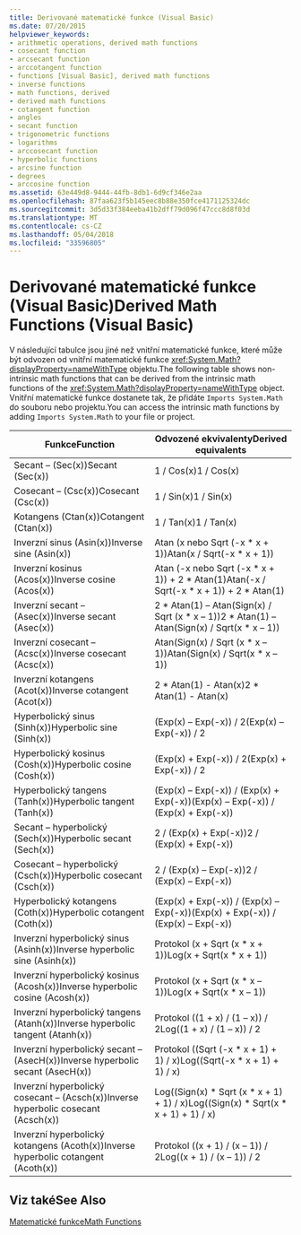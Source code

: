 ```yaml
---
title: Derivované matematické funkce (Visual Basic)
ms.date: 07/20/2015
helpviewer_keywords:
- arithmetic operations, derived math functions
- cosecant function
- arcsecant function
- arccotangent function
- functions [Visual Basic], derived math functions
- inverse functions
- math functions, derived
- derived math functions
- cotangent function
- angles
- secant function
- trigonometric functions
- logarithms
- arccosecant function
- hyperbolic functions
- arcsine function
- degrees
- arccosine function
ms.assetid: 63e449d8-9444-44fb-8db1-6d9cf346e2aa
ms.openlocfilehash: 87faa623f5b145eec8b88e350fce4171125324dc
ms.sourcegitcommit: 3d5d33f384eeba41b2dff79d096f47ccc8d8f03d
ms.translationtype: MT
ms.contentlocale: cs-CZ
ms.lasthandoff: 05/04/2018
ms.locfileid: "33596805"
---
```

# <a name="derived-math-functions-visual-basic"></a><span data-ttu-id="4763a-102">Derivované matematické funkce (Visual Basic)</span><span class="sxs-lookup"><span data-stu-id="4763a-102">Derived Math Functions (Visual Basic)</span></span>
<span data-ttu-id="4763a-103">V následující tabulce jsou jiné než vnitřní matematické funkce, které může být odvozen od vnitřní matematické funkce <xref:System.Math?displayProperty=nameWithType> objektu.</span><span class="sxs-lookup"><span data-stu-id="4763a-103">The following table shows non-intrinsic math functions that can be derived from the intrinsic math functions of the <xref:System.Math?displayProperty=nameWithType> object.</span></span> <span data-ttu-id="4763a-104">Vnitřní matematické funkce dostanete tak, že přidáte `Imports System.Math` do souboru nebo projektu.</span><span class="sxs-lookup"><span data-stu-id="4763a-104">You can access the intrinsic math functions by adding `Imports System.Math` to your file or project.</span></span>  
  
|<span data-ttu-id="4763a-105">Funkce</span><span class="sxs-lookup"><span data-stu-id="4763a-105">Function</span></span>|<span data-ttu-id="4763a-106">Odvozené ekvivalenty</span><span class="sxs-lookup"><span data-stu-id="4763a-106">Derived equivalents</span></span>|  
|--------------|-------------------------|  
|<span data-ttu-id="4763a-107">Secant – (Sec(x))</span><span class="sxs-lookup"><span data-stu-id="4763a-107">Secant (Sec(x))</span></span>|<span data-ttu-id="4763a-108">1 / Cos(x)</span><span class="sxs-lookup"><span data-stu-id="4763a-108">1 / Cos(x)</span></span>|  
|<span data-ttu-id="4763a-109">Cosecant – (Csc(x))</span><span class="sxs-lookup"><span data-stu-id="4763a-109">Cosecant (Csc(x))</span></span>|<span data-ttu-id="4763a-110">1 / Sin(x)</span><span class="sxs-lookup"><span data-stu-id="4763a-110">1 / Sin(x)</span></span>|  
|<span data-ttu-id="4763a-111">Kotangens (Ctan(x))</span><span class="sxs-lookup"><span data-stu-id="4763a-111">Cotangent (Ctan(x))</span></span>|<span data-ttu-id="4763a-112">1 / Tan(x)</span><span class="sxs-lookup"><span data-stu-id="4763a-112">1 / Tan(x)</span></span>|  
|<span data-ttu-id="4763a-113">Inverzní sinus (Asin(x))</span><span class="sxs-lookup"><span data-stu-id="4763a-113">Inverse sine (Asin(x))</span></span>|<span data-ttu-id="4763a-114">Atan (x nebo Sqrt (-x \* x + 1))</span><span class="sxs-lookup"><span data-stu-id="4763a-114">Atan(x / Sqrt(-x \* x + 1))</span></span>|  
|<span data-ttu-id="4763a-115">Inverzní kosinus (Acos(x))</span><span class="sxs-lookup"><span data-stu-id="4763a-115">Inverse cosine (Acos(x))</span></span>|<span data-ttu-id="4763a-116">Atan (-x nebo Sqrt (-x * x + 1)) + 2 \* Atan(1)</span><span class="sxs-lookup"><span data-stu-id="4763a-116">Atan(-x / Sqrt(-x * x + 1)) + 2 \* Atan(1)</span></span>|  
|<span data-ttu-id="4763a-117">Inverzní secant – (Asec(x))</span><span class="sxs-lookup"><span data-stu-id="4763a-117">Inverse secant (Asec(x))</span></span>|<span data-ttu-id="4763a-118">2 * Atan(1) – Atan(Sign(x) / Sqrt (x \* x – 1))</span><span class="sxs-lookup"><span data-stu-id="4763a-118">2 * Atan(1) – Atan(Sign(x) / Sqrt(x \* x – 1))</span></span>|  
|<span data-ttu-id="4763a-119">Inverzní cosecant – (Acsc(x))</span><span class="sxs-lookup"><span data-stu-id="4763a-119">Inverse cosecant (Acsc(x))</span></span>|<span data-ttu-id="4763a-120">Atan(Sign(x) / Sqrt (x \* x – 1))</span><span class="sxs-lookup"><span data-stu-id="4763a-120">Atan(Sign(x) / Sqrt(x \* x – 1))</span></span>|  
|<span data-ttu-id="4763a-121">Inverzní kotangens (Acot(x))</span><span class="sxs-lookup"><span data-stu-id="4763a-121">Inverse cotangent (Acot(x))</span></span>|<span data-ttu-id="4763a-122">2 \* Atan(1) - Atan(x)</span><span class="sxs-lookup"><span data-stu-id="4763a-122">2 \* Atan(1) - Atan(x)</span></span>|  
|<span data-ttu-id="4763a-123">Hyperbolický sinus (Sinh(x))</span><span class="sxs-lookup"><span data-stu-id="4763a-123">Hyperbolic sine (Sinh(x))</span></span>|<span data-ttu-id="4763a-124">(Exp(x) – Exp(-x)) / 2</span><span class="sxs-lookup"><span data-stu-id="4763a-124">(Exp(x) – Exp(-x)) / 2</span></span>|  
|<span data-ttu-id="4763a-125">Hyperbolický kosinus (Cosh(x))</span><span class="sxs-lookup"><span data-stu-id="4763a-125">Hyperbolic cosine (Cosh(x))</span></span>|<span data-ttu-id="4763a-126">(Exp(x) + Exp(-x)) / 2</span><span class="sxs-lookup"><span data-stu-id="4763a-126">(Exp(x) + Exp(-x)) / 2</span></span>|  
|<span data-ttu-id="4763a-127">Hyperbolický tangens (Tanh(x))</span><span class="sxs-lookup"><span data-stu-id="4763a-127">Hyperbolic tangent (Tanh(x))</span></span>|<span data-ttu-id="4763a-128">(Exp(x) – Exp(-x)) / (Exp(x) + Exp(-x))</span><span class="sxs-lookup"><span data-stu-id="4763a-128">(Exp(x) – Exp(-x)) / (Exp(x) + Exp(-x))</span></span>|  
|<span data-ttu-id="4763a-129">Secant – hyperbolický (Sech(x))</span><span class="sxs-lookup"><span data-stu-id="4763a-129">Hyperbolic secant (Sech(x))</span></span>|<span data-ttu-id="4763a-130">2 / (Exp(x) + Exp(-x))</span><span class="sxs-lookup"><span data-stu-id="4763a-130">2 / (Exp(x) + Exp(-x))</span></span>|  
|<span data-ttu-id="4763a-131">Cosecant – hyperbolický (Csch(x))</span><span class="sxs-lookup"><span data-stu-id="4763a-131">Hyperbolic cosecant (Csch(x))</span></span>|<span data-ttu-id="4763a-132">2 / (Exp(x) – Exp(-x))</span><span class="sxs-lookup"><span data-stu-id="4763a-132">2 / (Exp(x) – Exp(-x))</span></span>|  
|<span data-ttu-id="4763a-133">Hyperbolický kotangens (Coth(x))</span><span class="sxs-lookup"><span data-stu-id="4763a-133">Hyperbolic cotangent (Coth(x))</span></span>|<span data-ttu-id="4763a-134">(Exp(x) + Exp(-x)) / (Exp(x) – Exp(-x))</span><span class="sxs-lookup"><span data-stu-id="4763a-134">(Exp(x) + Exp(-x)) / (Exp(x) – Exp(-x))</span></span>|  
|<span data-ttu-id="4763a-135">Inverzní hyperbolický sinus (Asinh(x))</span><span class="sxs-lookup"><span data-stu-id="4763a-135">Inverse hyperbolic sine (Asinh(x))</span></span>|<span data-ttu-id="4763a-136">Protokol (x + Sqrt (x \* x + 1))</span><span class="sxs-lookup"><span data-stu-id="4763a-136">Log(x + Sqrt(x \* x + 1))</span></span>|  
|<span data-ttu-id="4763a-137">Inverzní hyperbolický kosinus (Acosh(x))</span><span class="sxs-lookup"><span data-stu-id="4763a-137">Inverse hyperbolic cosine (Acosh(x))</span></span>|<span data-ttu-id="4763a-138">Protokol (x + Sqrt (x \* x – 1))</span><span class="sxs-lookup"><span data-stu-id="4763a-138">Log(x + Sqrt(x \* x – 1))</span></span>|  
|<span data-ttu-id="4763a-139">Inverzní hyperbolický tangens (Atanh(x))</span><span class="sxs-lookup"><span data-stu-id="4763a-139">Inverse hyperbolic tangent (Atanh(x))</span></span>|<span data-ttu-id="4763a-140">Protokol ((1 + x) / (1 – x)) / 2</span><span class="sxs-lookup"><span data-stu-id="4763a-140">Log((1 + x) / (1 – x)) / 2</span></span>|  
|<span data-ttu-id="4763a-141">Inverzní hyperbolický secant – (AsecH(x))</span><span class="sxs-lookup"><span data-stu-id="4763a-141">Inverse hyperbolic secant (AsecH(x))</span></span>|<span data-ttu-id="4763a-142">Protokol ((Sqrt (-x \* x + 1) + 1) / x)</span><span class="sxs-lookup"><span data-stu-id="4763a-142">Log((Sqrt(-x \* x + 1) + 1) / x)</span></span>|  
|<span data-ttu-id="4763a-143">Inverzní hyperbolický cosecant – (Acsch(x))</span><span class="sxs-lookup"><span data-stu-id="4763a-143">Inverse hyperbolic cosecant (Acsch(x))</span></span>|<span data-ttu-id="4763a-144">Log((Sign(x) * Sqrt (x \* x + 1) + 1) / x)</span><span class="sxs-lookup"><span data-stu-id="4763a-144">Log((Sign(x) * Sqrt(x \* x + 1) + 1) / x)</span></span>|  
|<span data-ttu-id="4763a-145">Inverzní hyperbolický kotangens (Acoth(x))</span><span class="sxs-lookup"><span data-stu-id="4763a-145">Inverse hyperbolic cotangent (Acoth(x))</span></span>|<span data-ttu-id="4763a-146">Protokol ((x + 1) / (x – 1)) / 2</span><span class="sxs-lookup"><span data-stu-id="4763a-146">Log((x + 1) / (x – 1)) / 2</span></span>|  
  
## <a name="see-also"></a><span data-ttu-id="4763a-147">Viz také</span><span class="sxs-lookup"><span data-stu-id="4763a-147">See Also</span></span>  
 [<span data-ttu-id="4763a-148">Matematické funkce</span><span class="sxs-lookup"><span data-stu-id="4763a-148">Math Functions</span></span>](../../../visual-basic/language-reference/functions/math-functions.md)

